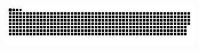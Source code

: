 <p align="center">
  <img src="https://github.com/Re-21-12/Re-21-12/raw/output/github-contribution-grid-snake.svg" alt="snake">
</p>

